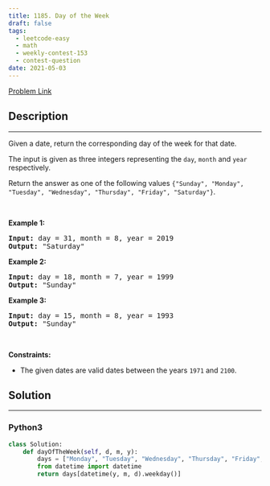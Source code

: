 ```yaml
---
title: 1185. Day of the Week
draft: false
tags: 
  - leetcode-easy
  - math
  - weekly-contest-153
  - contest-question
date: 2021-05-03
---
```


[Problem Link](https://leetcode.com/problems/day-of-the-week/)

## Description

---
<p>Given a date, return the corresponding day of the week for that date.</p>

<p>The input is given as three integers representing the <code>day</code>, <code>month</code> and <code>year</code> respectively.</p>

<p>Return the answer as one of the following values&nbsp;<code>{&quot;Sunday&quot;, &quot;Monday&quot;, &quot;Tuesday&quot;, &quot;Wednesday&quot;, &quot;Thursday&quot;, &quot;Friday&quot;, &quot;Saturday&quot;}</code>.</p>

<p>&nbsp;</p>
<p><strong class="example">Example 1:</strong></p>

<pre>
<strong>Input:</strong> day = 31, month = 8, year = 2019
<strong>Output:</strong> &quot;Saturday&quot;
</pre>

<p><strong class="example">Example 2:</strong></p>

<pre>
<strong>Input:</strong> day = 18, month = 7, year = 1999
<strong>Output:</strong> &quot;Sunday&quot;
</pre>

<p><strong class="example">Example 3:</strong></p>

<pre>
<strong>Input:</strong> day = 15, month = 8, year = 1993
<strong>Output:</strong> &quot;Sunday&quot;
</pre>

<p>&nbsp;</p>
<p><strong>Constraints:</strong></p>

<ul>
	<li>The given dates are valid dates between the years <code>1971</code> and <code>2100</code>.</li>
</ul>


## Solution

---
### Python3
``` py title='day-of-the-week'
class Solution:
    def dayOfTheWeek(self, d, m, y):
        days = ["Monday", "Tuesday", "Wednesday", "Thursday", "Friday", "Saturday", "Sunday"]
        from datetime import datetime
        return days[datetime(y, m, d).weekday()]
        
```

